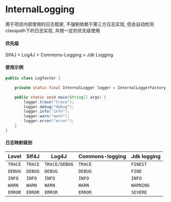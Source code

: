 # InternalLogging

用于项目内部使用的日志框架, 不强制依赖于第三方日志实现, 但会自动检测classpath下的日志实现, 并按一定的优先级使用

#### 优先级
Slf4J > Log4J > Commons-Logging > Jdk Logging

#### 使用示例
``` java
public class LogTester {
	
	private static final InternalLogger logger = InternalLoggerFactory.getInstance(LogTester.class);
	
	public static void main(String[] args) {
		logger.trace("trace");
		logger.debug("debug");
		logger.info("info");
		logger.warn("warn");
		logger.error("error");
	}
}
```

#### 日志映射级别

| Level | Slf4J |    Log4J    | Commons-logging | Jdk logging |
| ----- | ----- | ----------- | --------------- | ----------- |
| `TRACE` | `TRACE` | `TRACE/DEBUG` | `TRACE`           | `FINEST`      |
| `DEBUG` | `DEBUG` |    `DEBUG`    | `DEBUG`           | `FINE`        |
| `INFO`  | `INFO`  |    `INFO`     | `INFO`            | `INFO`        |
| `WARN`  | `WARN`  |    `WARN`     | `WARN`            | `WARNING`     |
| `ERROR` | `ERROR` |    `ERROR`    | `ERROR`           | `SEVERE`      |

